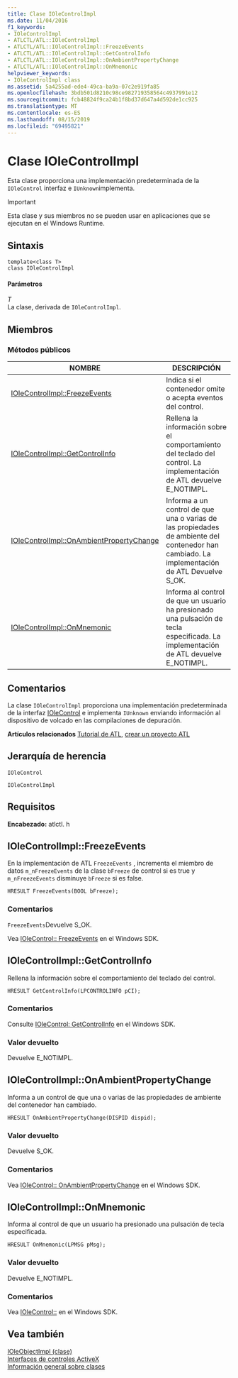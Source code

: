 ```yaml
---
title: Clase IOleControlImpl
ms.date: 11/04/2016
f1_keywords:
- IOleControlImpl
- ATLCTL/ATL::IOleControlImpl
- ATLCTL/ATL::IOleControlImpl::FreezeEvents
- ATLCTL/ATL::IOleControlImpl::GetControlInfo
- ATLCTL/ATL::IOleControlImpl::OnAmbientPropertyChange
- ATLCTL/ATL::IOleControlImpl::OnMnemonic
helpviewer_keywords:
- IOleControlImpl class
ms.assetid: 5a4255ad-ede4-49ca-ba9a-07c2e919fa85
ms.openlocfilehash: 3bdb501d8210c98ce982719358564c4937991e12
ms.sourcegitcommit: fcb48824f9ca24b1f8bd37d647a4d592de1cc925
ms.translationtype: MT
ms.contentlocale: es-ES
ms.lasthandoff: 08/15/2019
ms.locfileid: "69495821"
---
```

# <a name="iolecontrolimpl-class"></a>Clase IOleControlImpl

Esta clase proporciona una implementación predeterminada de la `IOleControl` interfaz e `IUnknown`implementa.

> [!IMPORTANT]
>  Esta clase y sus miembros no se pueden usar en aplicaciones que se ejecutan en el Windows Runtime.

## <a name="syntax"></a>Sintaxis

```
template<class T>
class IOleControlImpl
```

#### <a name="parameters"></a>Parámetros

*T*<br/>
La clase, derivada de `IOleControlImpl`.

## <a name="members"></a>Miembros

### <a name="public-methods"></a>Métodos públicos

|NOMBRE|DESCRIPCIÓN|
|----------|-----------------|
|[IOleControlImpl::FreezeEvents](#freezeevents)|Indica si el contenedor omite o acepta eventos del control.|
|[IOleControlImpl::GetControlInfo](#getcontrolinfo)|Rellena la información sobre el comportamiento del teclado del control. La implementación de ATL devuelve E_NOTIMPL.|
|[IOleControlImpl::OnAmbientPropertyChange](#onambientpropertychange)|Informa a un control de que una o varias de las propiedades de ambiente del contenedor han cambiado. La implementación de ATL Devuelve S_OK.|
|[IOleControlImpl::OnMnemonic](#onmnemonic)|Informa al control de que un usuario ha presionado una pulsación de tecla especificada. La implementación de ATL devuelve E_NOTIMPL.|

## <a name="remarks"></a>Comentarios

La clase `IOleControlImpl` proporciona una implementación predeterminada de la interfaz [IOleControl](/windows/win32/api/ocidl/nn-ocidl-iolecontrol) e implementa `IUnknown` enviando información al dispositivo de volcado en las compilaciones de depuración.

**Artículos relacionados** [Tutorial de ATL](../../atl/active-template-library-atl-tutorial.md), [crear un proyecto ATL](../../atl/reference/creating-an-atl-project.md)

## <a name="inheritance-hierarchy"></a>Jerarquía de herencia

`IOleControl`

`IOleControlImpl`

## <a name="requirements"></a>Requisitos

**Encabezado:** atlctl. h

##  <a name="freezeevents"></a>  IOleControlImpl::FreezeEvents

En la implementación de ATL `FreezeEvents` , incrementa el miembro de datos `m_nFreezeEvents` de la clase `bFreeze` de control si es true y `m_nFreezeEvents` disminuye `bFreeze` si es false.

```
HRESULT FreezeEvents(BOOL bFreeze);
```

### <a name="remarks"></a>Comentarios

`FreezeEvents`Devuelve S_OK.

Vea [IOleControl:: FreezeEvents](/windows/win32/api/ocidl/nf-ocidl-iolecontrol-freezeevents) en el Windows SDK.

##  <a name="getcontrolinfo"></a>  IOleControlImpl::GetControlInfo

Rellena la información sobre el comportamiento del teclado del control.

```
HRESULT GetControlInfo(LPCONTROLINFO pCI);
```

### <a name="remarks"></a>Comentarios

Consulte [IOleControl: GetControlInfo](/windows/win32/api/ocidl/nf-ocidl-iolecontrol-getcontrolinfo) en el Windows SDK.

### <a name="return-value"></a>Valor devuelto

Devuelve E_NOTIMPL.

##  <a name="onambientpropertychange"></a>  IOleControlImpl::OnAmbientPropertyChange

Informa a un control de que una o varias de las propiedades de ambiente del contenedor han cambiado.

```
HRESULT OnAmbientPropertyChange(DISPID dispid);
```

### <a name="return-value"></a>Valor devuelto

Devuelve S_OK.

### <a name="remarks"></a>Comentarios

Vea [IOleControl:: OnAmbientPropertyChange](/windows/win32/api/ocidl/nf-ocidl-iolecontrol-onambientpropertychange) en el Windows SDK.

##  <a name="onmnemonic"></a>  IOleControlImpl::OnMnemonic

Informa al control de que un usuario ha presionado una pulsación de tecla especificada.

```
HRESULT OnMnemonic(LPMSG pMsg);
```

### <a name="return-value"></a>Valor devuelto

Devuelve E_NOTIMPL.

### <a name="remarks"></a>Comentarios

Vea [IOleControl::](/windows/win32/api/ocidl/nf-ocidl-iolecontrol-onmnemonic) en el Windows SDK.

## <a name="see-also"></a>Vea también

[IOleObjectImpl (clase)](../../atl/reference/ioleobjectimpl-class.md)<br/>
[Interfaces de controles ActiveX](/windows/win32/com/activex-controls-interfaces)<br/>
[Información general sobre clases](../../atl/atl-class-overview.md)
